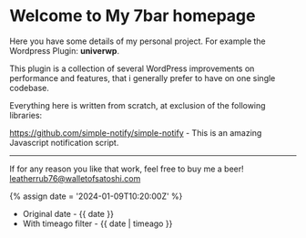 ---
---

<h1>Welcome to My 7bar homepage</h1>

<p>Here you have some details of my personal project. For example the Wordpress Plugin: <strong>univerwp</strong>.</p>

<p>This plugin is a collection of several WordPress improvements on performance and features, that i generally prefer to have on one single codebase.</p>

<p>Everything here is written from scratch, at exclusion of the following libraries: </p>

<p><a href="https://github.com/simple-notify/simple-notify">https://github.com/simple-notify/simple-notify</a> - This is an amazing Javascript notification script.</p>

<hr>

If for any reason you like that work, feel free to buy me a beer! <a href="leatherrub76@walletofsatoshi.com">leatherrub76@walletofsatoshi.com</a>

{% assign date = '2024-01-09T10:20:00Z' %}

- Original date - {{ date }}
- With timeago filter - {{ date | timeago }}
